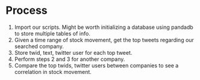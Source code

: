 # Process
1. Import our scripts. Might be worth initializing a database using pandadb to store multiple tables of info.
2. Given a time range of stock movement, get the top tweets regarding our searched company. 
3. Store twid, text, twitter user for each top tweet.
4. Perform steps 2 and 3 for another company. 
5. Compare the top twids, twitter users between companies to see a correlation in stock movement.
